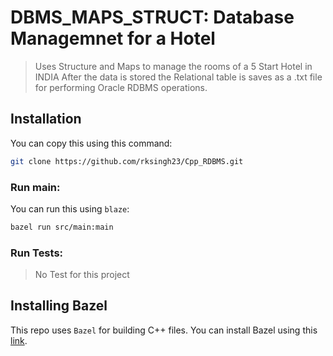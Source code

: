 # DBMS_MAPS_STRUCT: Database Managemnet for a Hotel
> Uses Structure and Maps to manage the rooms of a 5 Start Hotel in INDIA
> After the data is stored the Relational table is saves as a .txt file for performing Oracle RDBMS operations. 

## Installation

You can copy this using this command:

```bash
git clone https://github.com/rksingh23/Cpp_RDBMS.git
```

### Run main:

You can run this using `blaze`:

```bash
bazel run src/main:main
```

### Run Tests:
> No Test for this project

## Installing Bazel
This repo uses `Bazel` for building C++ files.
You can install Bazel using this [link](https://docs.bazel.build/versions/master/install.html).